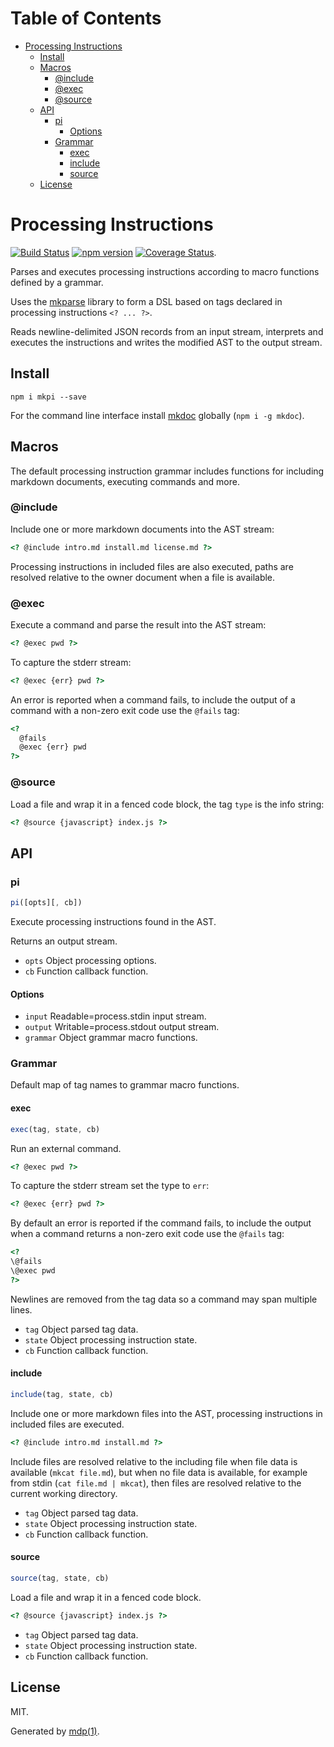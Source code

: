 Table of Contents
=================

* [Processing Instructions](#processing-instructions)
  * [Install](#install)
  * [Macros](#macros)
    * [@include](#include)
    * [@exec](#exec)
    * [@source](#source)
  * [API](#api)
    * [pi](#pi)
      * [Options](#options)
    * [Grammar](#grammar)
      * [exec](#exec)
      * [include](#include)
      * [source](#source)
  * [License](#license)

Processing Instructions
=======================

[<img src="https://travis-ci.org/mkdoc/mkpi.svg?v=3" alt="Build Status">](https://travis-ci.org/mkdoc/mkpi)
[<img src="http://img.shields.io/npm/v/mkpi.svg?v=3" alt="npm version">](https://npmjs.org/package/mkpi)
[<img src="https://coveralls.io/repos/mkdoc/mkpi/badge.svg?branch=master&service=github&v=3" alt="Coverage Status">](https://coveralls.io/github/mkdoc/mkpi?branch=master).

Parses and executes processing instructions according to macro functions defined by a grammar.

Uses the [mkparse](https://github.com/mkdoc/mkparse) library to form a DSL based on tags declared in processing instructions `<? ... ?>`.

Reads newline-delimited JSON records from an input stream, interprets and executes the instructions and writes the modified AST to the output stream.

## Install

```
npm i mkpi --save
```

For the command line interface install [mkdoc](https://github.com/mkdoc/mkdoc) globally (`npm i -g mkdoc`).

## Macros

The default processing instruction grammar includes functions for including markdown documents, executing commands and more.

### @include

Include one or more markdown documents into the AST stream:

```html
<? @include intro.md install.md license.md ?>
```

Processing instructions in included files are also executed, paths are resolved relative to the owner document when a file is available.

### @exec

Execute a command and parse the result into the AST stream:

```html
<? @exec pwd ?>
```

To capture the stderr stream:

```html
<? @exec {err} pwd ?>
```

An error is reported when a command fails, to include the output of a command with a non-zero exit code use the `@fails` tag:

```html
<?
  @fails
  @exec {err} pwd 
?>
```

### @source

Load a file and wrap it in a fenced code block, the tag `type` is the info string:

```html
<? @source {javascript} index.js ?>
```

## API

### pi

```javascript
pi([opts][, cb])
```

Execute processing instructions found in the AST.

Returns an output stream.

* `opts` Object processing options.
* `cb` Function callback function.

#### Options

* `input` Readable=process.stdin input stream.
* `output` Writable=process.stdout output stream.
* `grammar` Object grammar macro functions.

### Grammar

Default map of tag names to grammar macro functions.

#### exec

```javascript
exec(tag, state, cb)
```

Run an external command.

```html
<? @exec pwd ?>
```

To capture the stderr stream set the type to `err`:

```html
<? @exec {err} pwd ?>
```

By default an error is reported if the command fails, to include the
output when a command returns a non-zero exit code use the `@fails` tag:

```html
<?
\@fails
\@exec pwd
?>
```

Newlines are removed from the tag data so a command
may span multiple lines.

* `tag` Object parsed tag data.
* `state` Object processing instruction state.
* `cb` Function callback function.

#### include

```javascript
include(tag, state, cb)
```

Include one or more markdown files into the AST, processing instructions
in included files are executed.

```html
<? @include intro.md install.md ?>
```

Include files are resolved relative to the including file when file
data is available (`mkcat file.md`), but when no file data is available,
for example from stdin (`cat file.md | mkcat`), then files are resolved
relative to the current working directory.

* `tag` Object parsed tag data.
* `state` Object processing instruction state.
* `cb` Function callback function.

#### source

```javascript
source(tag, state, cb)
```

Load a file and wrap it in a fenced code block.

```html
<? @source {javascript} index.js ?>
```

* `tag` Object parsed tag data.
* `state` Object processing instruction state.
* `cb` Function callback function.

## License

MIT.

Generated by [mdp(1)](https://github.com/tmpfs/mdp).

[mkdoc]: https://github.com/mkdoc/mkdoc
[mkparse]: https://github.com/mkdoc/mkparse
[node]: http://nodejs.org
[npm]: http://www.npmjs.org
[commonmark]: http://commonmark.org
[jshint]: http://jshint.com
[jscs]: http://jscs.info
